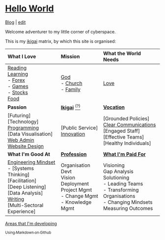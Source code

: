 # [Hello World](https://alwinwoo.github.io/)
[Blog](https://alwinwoo.github.io/blog) | [edit](https://github.com/alwinwoo/alwinwoo.github.io/edit/master/index.md)

Welcome adventurer to my little corner of cyberspace.

This is my [ikigai][] matrix, by which this site is organised:

What I Love             | Mission                                 | What the World Needs
:---                    | :---                                    | :---
[Reading][]<br>[Learning][]<br>- [Forex][]<br>- [Games][]<br>- [Stocks][]<br>[Food][]<br> | [God][]<br>- [Church][]<br>- [Family][]<br> | [Love][]<br>
**Passion** | **[Ikigai][]** [<sup>(?)</sup>][ikigai] | **[Vocation][linked]**
[Futuring]<br>[Technology]<br>[Programming][]<br>[Data Visualisation]<br>[Web Admin][web_admin]<br>[Website Design][web_css] | [Public Service]<br>[Innovation][] | [Grounded Policies]<br>[Clear Communications][comms]<br>[Engaged Staff]<br>[Effective Teams]<br>[Healthy Individuals]
**What I'm Good At** | **[Profession][linked]** | **[What I'm Paid For][linked]**
[Engineering Mindset][eng]<br>- [Systems Thinking]<br>[Facilitation]<br>[Deep Listening]<br>[Data Analysis]<br>[Writing][]<br>[Multi-Sectoral Experience]<br> | Organisation Devt<br>Vision Deployment<br>Project Mgmt<br>- Change Mgmt<br>- Knowledge Mgmt | Visioning<br>Gap Analysis<br>Solutioning<br>- Leading Teams<br>- Transforming Organisations<br>- Changing Mindsets<br>Measuring Outcomes<br>

[Areas that I'm developing][learning]

[<sub>Using Markdown on Github</sub>][GH]

[church]:     https://alwinwoo.github.io/pages/church.html        "Church"
[comms]:      https://alwinwoo.github.io/pages/comms.html         "Clear Communications"
[eng]:        https://alwinwoo.github.io/pages/engineering.html   "Engineering Mindset"
[family]:     https://alwinwoo.github.io/pages/family.html        "Family"
[food]:       https://alwinwoo.github.io/pages/food.html          "Food"
[forex]:      https://alwinwoo.github.io/pages/forex.html         "Forex"
[games]:      https://alwinwoo.github.io/pages/games.html         "Games"
[GH]:         https://alwinwoo.github.io/pages/github.html        "GitHub and Markdown"
[god]:        https://alwinwoo.github.io/pages/god.html           "God"
[ikigai]:     https://alwinwoo.github.io/pages/ikigai.html        "Ikigai"
[innovation]: https://alwinwoo.github.io/pages/innovation.html    "Innovation"
[learning]:   https://alwinwoo.github.io/pages/learning.html      "Learning"
[love]:       https://alwinwoo.github.io/pages/love.html          "Love"
[programming]:https://alwinwoo.github.io/pages/programming.html   "Programming"
[reading]:    https://alwinwoo.github.io/pages/reading.html       "Reading"
[stocks]:     https://alwinwoo.github.io/stocks.html              "Stocks"
[web_admin]:  https://alwinwoo.github.io/pages/web_admin.html     "Web Administration / Server"
[web_css]:    https://alwinwoo.github.io/pages/web_css.html       "Web Design ie. CSS"
[writing]:    https://alwinwoo.github.io/pages/writing.html       "Writing"

[linked]:   https://sg.linkedin.com/in/alwinwoo                     "My LinkedIn Account"
